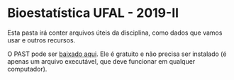 # Bioestatística UFAL - 2019-II

Esta pasta irá conter arquivos úteis da disciplina, como dados que vamos usar e outros recursos.

O PAST pode ser [baixado aqui](https://folk.uio.no/ohammer/past/). Ele é gratuito e não precisa ser instalado (é apenas um arquivo executável, que deve funcionar em qualquer computador).

